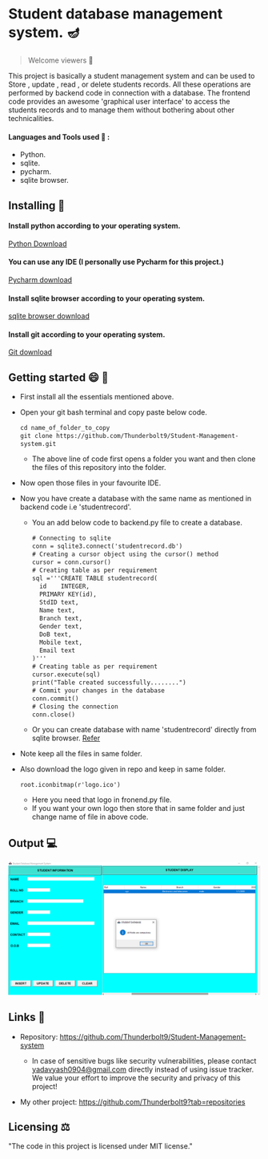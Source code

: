 # Student database management system. 🪔
> Welcome viewers 🙂

This project is basically a student management system and can be used to Store , update , read , or delete students records. All these operations are performed by backend code
in connection with a database. The frontend code provides an awesome  'graphical user interface' to access the students records and to manage them without bothering about other technicalities.
#### Languages and Tools used 🔧 :
- Python.
- sqlite.
- pycharm.
- sqlite browser.
## Installing 💾 

#### Install python according to your operating system.
[Python Download](https://www.python.org/downloads/)
#### You can use any IDE (I personally use Pycharm for this project.)
[Pycharm download](https://www.jetbrains.com/pycharm/download/#section=windows)
#### Install sqlite browser according to your operating system.
[sqlite browser download](https://sqlitebrowser.org/dl/)
#### Install git according to your operating system.
[Git download](https://git-scm.com/downloads)

## Getting started 😄 📑
- First install all the essentials mentioned above.
- Open your git bash terminal and copy paste below code.
  ```
  cd name_of_folder_to_copy
  git clone https://github.com/Thunderbolt9/Student-Management-system.git
  ```
  - The above line of code first opens a folder you want and then clone the files of this repository into the folder.

- Now open those files in your favourite IDE.
- Now you have create a database with the same name as mentioned in backend code i.e 'studentrecord'.
  - You an add below code to backend.py file to create a database.
    ```
    # Connecting to sqlite
    conn = sqlite3.connect('studentrecord.db')
    # Creating a cursor object using the cursor() method
    cursor = conn.cursor()
    # Creating table as per requirement
    sql ='''CREATE TABLE studentrecord(
      id	INTEGER,
	  PRIMARY KEY(id),
      StdID text,
      Name text,
      Branch text,
      Gender text,
      DoB text,
      Mobile text,
      Email text
    )'''
    # Creating table as per requirement
    cursor.execute(sql)
    print("Table created successfully........")
    # Commit your changes in the database
    conn.commit()
    # Closing the connection
    conn.close()
    ```
  - Or you can create database with name 'studentrecord' directly from sqlite browser. [Refer](https://youtu.be/YLOZpYAYPLQ)
- Note keep all the files in same folder.
- Also download the logo given in repo and keep in same folder.
  ```
  root.iconbitmap(r'logo.ico')
  ```
  - Here you need that logo in fronend.py file.
  - If you want your own logo then store that in same folder and just change name of file in above code.

## Output 💻

![GUI](Output.PNG)

## Links 🔗

- Repository: https://github.com/Thunderbolt9/Student-Management-system
  - In case of sensitive bugs like security vulnerabilities, please contact
    yadavyash0904@gmail.com directly instead of using issue tracker. We value your effort
    to improve the security and privacy of this project!

- My other project:
https://github.com/Thunderbolt9?tab=repositories

## Licensing ⚖️ 

"The code in this project is licensed under MIT license."
